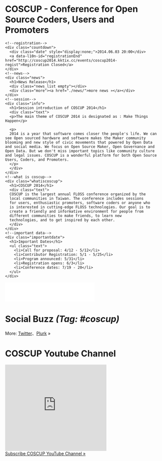 <div><!--add root div as a workaround of weird makrdown parser-->
  <div id="left">
    <h1 class="coscup">COSCUP - Conference for Open Source Coders, Users and Promoters</h1>

    <!--registration-->
    <div class="countdown">
      <div class="date" style="display:none;">2014.06.03 20:00</div>
      <a data-l10n-id="registrationEnd" href="http://coscup2014.kktix.cc/events/coscup2014-regist">Registration Closed</a>
    </div>
    <!--news-->
    <div class="news">
      <h1>News Release</h1>
      <div class="news_list empty"></div>
      <div class="more"><a href="./news/">more news »</a></div>
    </div>
    <!--session-->
    <div class="info">
      <h1>Session introduction of COSCUP 2014</h1>
      <div class="text">
      <p>The main theme of COSCUP 2014 is designated as : Make Things Happen</p>

      <p>
      2014 is a year that software comes closer the people's life. We can see Open sourced hardware and software makes the Maker community blooming and new style of civic movements that powered by Open Data and social media. We focus on Open Source Maker, Open Governance and Open Data. But we don't miss important topics like community culture and legal issues. COSCUP is a wonderful platform for both Open Source Users, Coders, and Promoters.
      </p>
      </div>
    </div>
    <!--what is coscup-->
    <div class="whatiscoscup">
      <h1>COSCUP 2014</h1>
      <div class="text">
      COSCUP is the largest annual FLOSS conference organized by the
      local communities in Taiwan. The conference includes sessions
      for users, enthusiastic promoters, software coders or anyone who
      is interested in cutting-edge FLOSS technologies. Our goal is to
      create a friendly and informative environment for people from
      different communities to make friends, to learn new
      technologies, and to get inspired by each other.
      </div>
    </div>
    <!--important data-->
    <div class="importantdate">
      <h1>Important Dates</h1>
      <ul class="text">
        <li>Call for proposal: 4/12 - 5/12</li>
        <li>Contributor Registration: 5/1 - 5/25</li>
        <li>Program announced: 5/31</li>
        <li>Registration opens: 6/3</li>
        <li>Conference dates: 7/19 - 20</li>
      </ul>
    </div>
  </div>
  <div id="sidebar2">
    <!--fb-->
    <div class="fb">
      <iframe src="//www.facebook.com/plugins/likebox.php?href=https%3A%2F%2Fwww.facebook.com%2Fcoscup&amp;width=292&amp;height=62&amp;show_faces=false&amp;colorscheme=light&amp;stream=false&amp;border_color&amp;header=false" scrolling="no" frameborder="0" style="border:none; overflow:hidden; width:292px; height:62px;" allowTransparency="true"></iframe>
    </div>
    <!--social Buzz-->
    <div class="socialbuzz">
      <h1>Social Buzz <em>(Tag: #coscup)</em></h1>
      <div id="socialbuzz" class="text"></div>
      <div class="more">More: <a href="https://search.twitter.com/search?q=coscup+OR+from%3Acoscup">Twitter</a>、<a href="http://www.plurk.com/psearch#q=COSCUP">Plurk</a> »</div>
    </div>
    <!--u tube-->
    <div class="utube">
      <h1>COSCUP Youtube Channel</h1>
      <div class="text"><iframe width="330" height="280" src="http://www.youtube.com/embed/videoseries?list=PLqfib4St70XPyKy32xNrryEW7fC0y_qqA" frameborder="0" allowfullscreen></iframe></div>
      <div class="more"><a href="http://www.youtube.com/user/thecoscup?feature=watch">Subscribe COSCUP YouTube Channel »</a></div>
    </div>
  </div>
</div>
